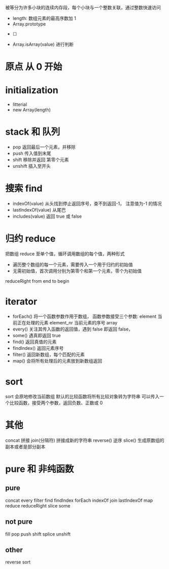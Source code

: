 被等分为许多小块的连续内存段，每个小块与一个整数关联，通过整数快速访问

- length: 数组元素的最高序数加 1
- Array.prototype
- [ ]
- Array.isArray(value) 进行判断

# 原点 从 0 开始

# initialization

- litterial
- new Array(length)

# stack 和 队列

- pop 返回最后一个元素，并移除
- push 传入值到末尾
- shift 移除并返回 第零个元素
- unshift 插入至开头

# 搜索 find

- indexOf(value) 从头找到停止返回序号，查不到返回-1， 注意值为-1 的情况
- lastIndexOf(value) 从尾巴
- includes(value) 返回 true 或 false

# 归约 reduce

把数组 reduce 至单个值，循环调用数组的每个值，两种形式

- 遍历整个数组的每一个元素，需要传入一个用于归约的初始值
- 无需初始值，首次调用分别为第零个和第一个元素，零个为初始值

reduceRight from end to begin

# iterator

- forEach() 将一个函数参数作用于数组， 函数参数接受三个参数:
  element 当前正在处理的元素
  element_nr 当前元素的序号
  array
- every() 关注其传入函数的返回值，遇到 false 即返回 false，
- some() 遇真即返回 true
- find() 返回真值的元素
- findIndex() 返回元素序号
- filter() 返回新数组，每个匹配的元素
- map() 会将所有处理后的元素放到新数组返回

# sort

sort 会原地修改当前数组
默认的比较函数将所有比较对象转为字符串
可以传入一个比较函数，接受两个参数，返回负数、正数或 0

# 其他

concat 拼接
join(分隔符) 拼接成新的字符串
reverse() 逆序
slice() 生成原数组的副本或者是部分副本

# pure 和 非纯函数

## pure

concat every filter find findIndex forEach indexOf
join lastIndexOf map reduce reduceRight slice some

## not pure

fill pop push shift splice unshift

## other

reverse sort
